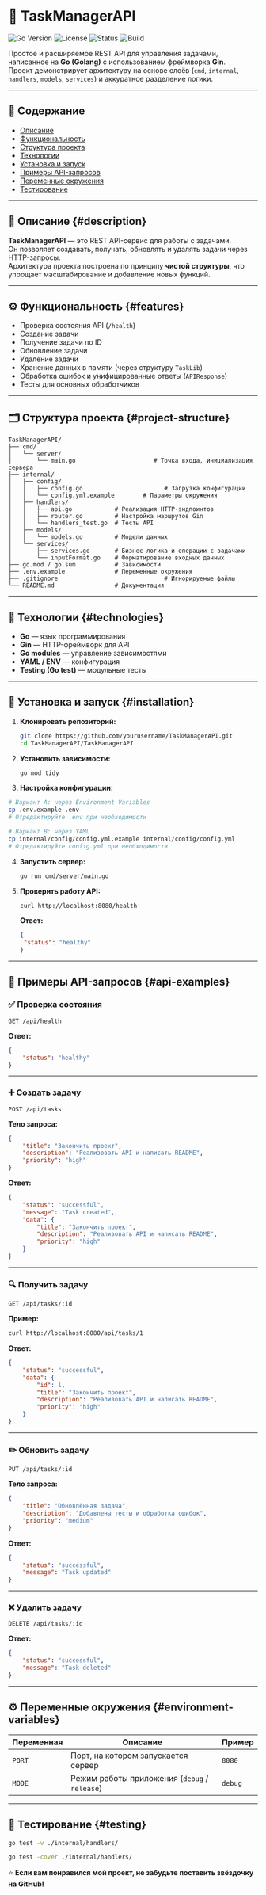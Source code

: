 # 🧩 TaskManagerAPI

![Go Version](https://img.shields.io/badge/Go-1.22+-00ADD8?logo=go)
![License](https://img.shields.io/badge/License-MIT-green.svg)
![Status](https://img.shields.io/badge/Status-Active-success)
![Build](https://img.shields.io/badge/Build-Passing-brightgreen)

Простое и расширяемое REST API для управления задачами, написанное на **Go (Golang)** с использованием фреймворка **Gin**.  
Проект демонстрирует архитектуру на основе слоёв (`cmd`, `internal`, `handlers`, `models`, `services`) и аккуратное разделение логики.

---

## 📖 Содержание

- [Описание](#description)
- [Функциональность](#features)
- [Структура проекта](#project-structure)
- [Технологии](#technologies)
- [Установка и запуск](#installation)
- [Примеры API-запросов](#api-examples)
- [Переменные окружения](#environment-variables)
- [Тестирование](#testing)

---

## 🧠 Описание {#description}

**TaskManagerAPI** — это REST API-сервис для работы с задачами.  
Он позволяет создавать, получать, обновлять и удалять задачи через HTTP-запросы.  
Архитектура проекта построена по принципу **чистой структуры**, что упрощает масштабирование и добавление новых функций.

---

## ⚙️ Функциональность {#features}

- Проверка состояния API (`/health`)
- Создание задачи
- Получение задачи по ID
- Обновление задачи
- Удаление задачи
- Хранение данных в памяти (через структуру `TaskLib`)
- Обработка ошибок и унифицированные ответы (`APIResponse`)
- Тесты для основных обработчиков

---

## 🗂️ Структура проекта {#project-structure}

```
TaskManagerAPI/
├── cmd/
│   └── server/
│       └── main.go           			 # Точка входа, инициализация сервера
├── internal/
│   ├── config/
│   │   ├── config.go         				# Загрузка конфигурации
│   │   └── config.yml.example        # Параметры окружения
│   ├── handlers/
│   │   ├── api.go            # Реализация HTTP-эндпоинтов
│   │   ├── router.go         # Настройка маршрутов Gin
│   │   └── handlers_test.go  # Тесты API
│   ├── models/
│   │   └── models.go         # Модели данных
│   └── services/
│       ├── services.go       # Бизнес-логика и операции с задачами
│       └── inputFormat.go    # Форматирование входных данных
├── go.mod / go.sum           # Зависимости
├── .env.example              # Переменные окружения
├── .gitignore								# Игнорируемые файлы
└── README.md                 # Документация
```

---

## 🧰 Технологии {#technologies}

- **Go** — язык программирования
- **Gin** — HTTP-фреймворк для API
- **Go modules** — управление зависимостями
- **YAML / ENV** — конфигурация
- **Testing (Go test)** — модульные тесты

---

## 🚀 Установка и запуск {#installation}

1. **Клонировать репозиторий:**

   ```bash
   git clone https://github.com/yourusername/TaskManagerAPI.git
   cd TaskManagerAPI/TaskManagerAPI
   ```

2. **Установить зависимости:**

   ```bash
   go mod tidy
   ```

3. **Настройка конфигурации:**
```bash
# Вариант A: через Environment Variables
cp .env.example .env
# Отредактируйте .env при необходимости

# Вариант B: через YAML
cp internal/config/config.yml.example internal/config/config.yml
# Отредактируйте config.yml при необходимости
```

4. **Запустить сервер:**

   ```bash
   go run cmd/server/main.go
   ```

5. **Проверить работу API:**
   ```bash
   curl http://localhost:8080/health
   ```
   **Ответ:**
   ```json
   {
   	"status": "healthy"
   }
   ```

---

## 📡 Примеры API-запросов {#api-examples}

### ✅ Проверка состояния

`GET /api/health`

**Ответ:**

```json
{
	"status": "healthy"
}
```

---

### ➕ Создать задачу

`POST /api/tasks`

**Тело запроса:**

```json
{
	"title": "Закончить проект",
	"description": "Реализовать API и написать README",
	"priority": "high"
}
```

**Ответ:**

```json
{
	"status": "successful",
	"message": "Task created",
	"data": {
		"title": "Закончить проект",
		"description": "Реализовать API и написать README",
		"priority": "high"
	}
}
```

---

### 🔍 Получить задачу

`GET /api/tasks/:id`

**Пример:**

```bash
curl http://localhost:8080/api/tasks/1
```

**Ответ:**

```json
{
	"status": "successful",
	"data": {
		"id": 1,
		"title": "Закончить проект",
		"description": "Реализовать API и написать README",
		"priority": "high"
	}
}
```

---

### ✏️ Обновить задачу

`PUT /api/tasks/:id`

**Тело запроса:**

```json
{
	"title": "Обновлённая задача",
	"description": "Добавлены тесты и обработка ошибок",
	"priority": "medium"
}
```

**Ответ:**

```json
{
	"status": "successful",
	"message": "Task updated"
}
```

---

### ❌ Удалить задачу

`DELETE /api/tasks/:id`

**Ответ:**

```json
{
	"status": "successful",
	"message": "Task deleted"
}
```

---

## ⚙️ Переменные окружения {#environment-variables}

| Переменная | Описание                                      | Пример  |
| ---------- | --------------------------------------------- | ------- |
| `PORT`     | Порт, на котором запускается сервер           | `8080`  |
| `MODE`     | Режим работы приложения (`debug` / `release`) | `debug` |

---

## 🧪 Тестирование {#testing}

```bash
go test -v ./internal/handlers/

go test -cover ./internal/handlers/
```

⭐️ **Если вам понравился мой проект, не забудьте поставить звёздочку на GitHub!**
